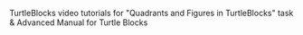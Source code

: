TurtleBlocks video tutorials for "Quadrants and Figures in TurtleBlocks" task & Advanced Manual for Turtle Blocks

